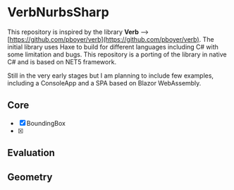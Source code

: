 # VerbNurbsSharp
This repository is inspired by the library **Verb** --> [https://github.com/pboyer/verb](https://github.com/pboyer/verb). 
The initial library uses Haxe to build for different languages including C# with some limitation and bugs. This repository is a porting of the library in native C# and is based on NET5 framework.

Still in the very early stages but I am planning to include few examples, including a ConsoleApp and a SPA based on Blazor WebAssembly.
## Core

 - [x] BoundingBox
 - [x] 

## Evaluation
## Geometry
<!--stackedit_data:
eyJoaXN0b3J5IjpbMTEyNTcwMTc1NV19
-->